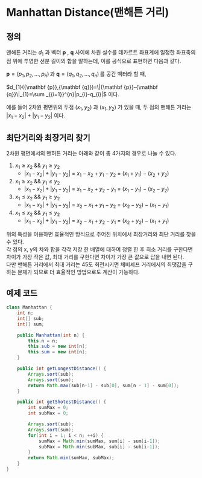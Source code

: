 # Manhattan Distance(맨해튼 거리)

## 정의
맨해튼 거리는 
$d_{1}$ 과 벡터 
${\mathbf  {p}}$ , 
${\mathbf  {q}}$ 사이에 차원 실수를 데카르트 좌표계에 일정한 좌표축의 점 위에 투영한 선분 길이의 합을 말하는데, 이를 공식으로 표현하면 다음과 같다.

${\mathbf  {p}}=(p_{1},p_{2},\dots ,p_{n})\,$과 
${\mathbf  {q}}=(q_{1},q_{2},\dots ,q_{n})\,$를 공간 벡터라 할 때,

$d_{1}({\mathbf  {p}},{\mathbf  {q}})=\|{\mathbf  {p}}-{\mathbf  {q}}\|_{1}=\sum _{{i=1}}^{n}|p_{i}-q_{i}|$ 이다.

예를 들어 2차원 평면위의 두점 
$(x_{1},y_{2})$ 과 
$(x_{1},y_{2})$ 가 있을 때, 두 점의 맨해튼 거리는
$|x_{1}-x_{2}|+|y_{1}-y_{2}|$ 이다. 

## 최단거리와 최장거리 찾기

2차원 평면에서의 맨허튼 거리는 아래와 같이 총 4가지의 경우로 나눌 수 있다.

1. $x_{1} \geq x_{2}$ && $y_{1} \geq y_{2}$
   - $|x_{1}-x_{2}|+|y_{1}-y_{2}|$ = $x_{1}-x_{2}+y_{1}-y_{2}$ = $(x_{1}+y_{1})-(x_{2}+y_{2})$
2. $x_{1} \geq x_{2}$ && $y_{1} \leq y_{2}$
   - $|x_{1}-x_{2}|+|y_{1}-y_{2}|$ = $x_{1}-x_{2}+y_{2}-y_{1}$ = $(x_{1}-y_{1})-(x_{2}-y_{2})$
3. $x_{1} \leq x_{2}$ && $y_{1} \geq y_{2}$
   - $|x_{1}-x_{2}|+|y_{1}-y_{2}|$ = $x_{2}-x_{1}+y_{1}-y_{2}$ = $(x_{2}-y_{2})-(x_{1}-y_{1})$
4. $x_{1} \leq x_{2}$ && $y_{1} \leq y_{2}$
   - $|x_{1}-x_{2}|+|y_{1}-y_{2}|$ = $x_{2}-x_{1}+y_{2}-y_{1}$ = $(x_{2}+y_{2})-(x_{1}+y_{1})$

위의 특성을 이용하면 효율적인 방식으로 주어진 위치에서 최장거리와 최단 거리를 찾을 수 있다.  
각 점의 x, y의 차와 합을 각각 저장 한 배열에 대하여 정렬 한 후 최소 거리를 구한다면 차이가 가장 작은 값, 최대 거리를 구한다면 차이가 가장 큰 값으로 답을 내면 된다.  
다만 맨해튼 거리에서 최대 거리는 45도 회전시키면 체비셰프 거리에서의 최댓값을 구하는 문제가 되므로 더 효율적인 방법으로도 계산이 가능하다.

## 예제 코드
``` java
class Manhattan {
	int n;
	int[] sub;
	int[] sum;

	public Manhattan(int n) {
		this.n = n;
		this.sub = new int[n];
		this.sum = new int[n];
	}

	public int getLongestDistance() {
		Arrays.sort(sub);
		Arrays.sort(sum);
		return Math.max(sub[n-1] - sub[0], sum[n - 1] - sum[0]);
	}

    public int getShotestDistance() {
        int sumMax = 0;
        int subMax = 0;

		Arrays.sort(sub);
		Arrays.sort(sum);
        for(int i = 1; i < n; ++i) {
            sumMax = Math.min(sumMax, sum[i] - sum[i-1]);
            subMax = Math.min(subMax, sub[i] - sub[i-1]);
        }
		return Math.min(sumMax, subMax);
	}
}
```